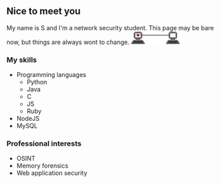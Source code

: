 ## Nice to meet you

My name is S and I'm a network security student. This page may be bare now, but things are always wont to change. 
![Gif of 2 computers](computer_7.gif)
### My skills
* Programming languages
  * Python
  * Java
  * C
  * JS
  * Ruby
* NodeJS
* MySQL

### Professional interests
* OSINT
* Memory forensics
* Web application security
